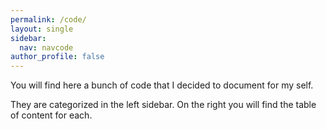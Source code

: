 ```yaml
---
permalink: /code/
layout: single
sidebar:
  nav: navcode
author_profile: false
---
```


You will find here a bunch of code that I decided to document for my self.

They are categorized in the left sidebar. On the right you will find the table of content for each.

